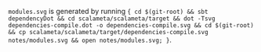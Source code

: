 `modules.svg` is generated by running `{ cd $(git-root) && sbt dependencyDot && cd scalameta/scalameta/target && dot -Tsvg dependencies-compile.dot -o dependencies-compile.svg && cd $(git-root) && cp scalameta/scalameta/target/dependencies-compile.svg notes/modules.svg && open notes/modules.svg; }`.